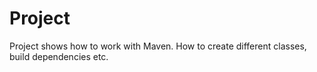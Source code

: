 #       Project

Project shows how to work with Maven. 
How to create different classes, build 
dependencies etc. 